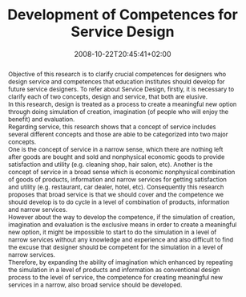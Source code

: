 ---
slug: development-of-competences-for-service-design
title: "Development of Competences for Service Design"
layout: single
publitype: conference
subsection: conference
institution:
    logo: Chiba
    name: "Chiba University"
    web: "https://www.chiba-u.ac.jp/"
date: 2008-10-22T20:45:41+02:00
reference: "Ono, K., Lévy, P., Ishizuka, A., Hachima, S., & Waatanabe, M. (2008). Development of Competences for Service Design. the Proceedings of International Service Innovation Design Conference 2008 - ISIDC08. Busan, Korea."
abstract: "Objective of this research is to clarify crucial competences for designers who design service and competences that education institutes should develop for future service designers.
To refer about Service Design, firstly, it is necessary to clarify each of two concepts, design and service, that both are elusive.<br/>In this research, design is treated as a process to create a meaningful new option through doing simulation of creation, imagination (of people who will enjoy the benefit) and evaluation.<br/>Regarding service, this research shows that a concept of service includes several different concepts and those are able to be categorized into two major concepts.<br/>One is the concept of service in a narrow sense, which there are nothing left after goods are bought and sold and nonphysical economic goods to provide satisfaction and utility (e.g. cleaning shop, hair salon, etc). Another is the concept of service in a broad sense which is economic nonphysical combination of goods of products, information and narrow services for getting satisfaction and utility (e.g. restaurant, car dealer, hotel, etc). Consequently this research proposes that broad service is that we should cover and the competence we should develop is to do cycle in a level of combination of products, information and narrow services.<br/>However about the way to develop the competence, if the simulation of creation, imagination and evaluation is the exclusive means in order to create a meaningful new option, it might be impossible to start to do the simulation in a level of narrow services without any knowledge and experience and also difficult to find the excuse that designer should be competent for the simulation in a level of narrow services.<br/>Therefore, by expanding the ability of imagination which enhanced by repeating the simulation in a level of products and information as conventional design process to the level of service, the competence for creating meaningful new services in a narrow, also broad service should be developed."
link:
    paper: "https://1drv.ms/b/s!AnQx_v88q65Qv4RBqvEJkQVrPnMaug?e=oA5Hg4"
---